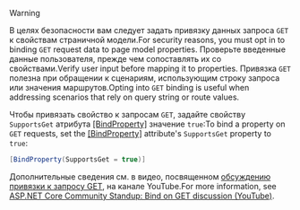 > [!WARNING]
> <span data-ttu-id="9b887-101">В целях безопасности вам следует задать привязку данных запроса `GET` к свойствам страничной модели.</span><span class="sxs-lookup"><span data-stu-id="9b887-101">For security reasons, you must opt in to binding `GET` request data to page model properties.</span></span> <span data-ttu-id="9b887-102">Проверьте введенные данные пользователя, прежде чем сопоставлять их со свойствами.</span><span class="sxs-lookup"><span data-stu-id="9b887-102">Verify user input before mapping it to properties.</span></span> <span data-ttu-id="9b887-103">Привязка `GET` полезна при обращении к сценариям, использующим строку запроса или значения маршрутов.</span><span class="sxs-lookup"><span data-stu-id="9b887-103">Opting into `GET` binding is useful when addressing scenarios that rely on query string or route values.</span></span>
>
> <span data-ttu-id="9b887-104">Чтобы привязать свойство к запросам `GET`, задайте свойству `SupportsGet` атрибута [[BindProperty]](xref:Microsoft.AspNetCore.Mvc.BindPropertyAttribute) значение `true`:</span><span class="sxs-lookup"><span data-stu-id="9b887-104">To bind a property on `GET` requests, set the [[BindProperty]](xref:Microsoft.AspNetCore.Mvc.BindPropertyAttribute) attribute's `SupportsGet` property to `true`:</span></span>
>
> ```csharp
> [BindProperty(SupportsGet = true)]
> ```
>
> <span data-ttu-id="9b887-105">Дополнительные сведения см. в видео, посвященном [обсуждению привязки к запросу GET](https://www.youtube.com/watch?v=p7iHB9V-KVU&feature=youtu.be&t=54m27s), на канале YouTube.</span><span class="sxs-lookup"><span data-stu-id="9b887-105">For more information, see [ASP.NET Core Community Standup: Bind on GET discussion (YouTube)](https://www.youtube.com/watch?v=p7iHB9V-KVU&feature=youtu.be&t=54m27s).</span></span>
